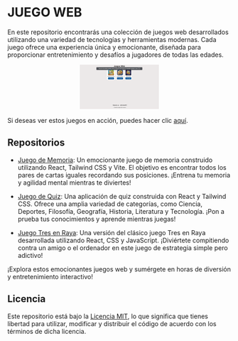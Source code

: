 # JUEGO WEB

En este repositorio encontrarás una colección de juegos web desarrollados utilizando una variedad de tecnologías y herramientas modernas. Cada juego ofrece una experiencia única y emocionante, diseñada para proporcionar entretenimiento y desafíos a jugadores de todas las edades.

<div align="center">
    <img src = "/public/Games.png" alt="Diseño de escritorio" style:width="100" height="100">
</div>

Si deseas ver estos juegos en acción, puedes hacer clic [aquí](https://juegos-web.vercel.app/).

## Repositorios

- [Juego de Memoria](https://github.com/Cristian0813/Juegos-web/tree/main/juego_de_memoria): Un emocionante juego de memoria construido utilizando React, Tailwind CSS y Vite. El objetivo es encontrar todos los pares de cartas iguales recordando sus posiciones. ¡Entrena tu memoria y agilidad mental mientras te diviertes!

- [Juego de Quiz](https://github.com/Cristian0813/Juegos-web/tree/main/juego_de_quiz): Una aplicación de quiz construida con React y Tailwind CSS. Ofrece una amplia variedad de categorías, como Ciencia, Deportes, Filosofía, Geografía, Historia, Literatura y Tecnología. ¡Pon a prueba tus conocimientos y aprende mientras juegas!

- [Juego Tres en Raya](https://github.com/Cristian0813/Juegos-web/tree/main/juego-tres-en-raya): Una versión del clásico juego Tres en Raya desarrollada utilizando React, CSS y JavaScript. ¡Diviértete compitiendo contra un amigo o el ordenador en este juego de estrategia simple pero adictivo!

¡Explora estos emocionantes juegos web y sumérgete en horas de diversión y entretenimiento interactivo!

## Licencia

Este repositorio está bajo la [Licencia MIT](/LICENCE), lo que significa que tienes libertad para utilizar, modificar y distribuir el código de acuerdo con los términos de dicha licencia.
